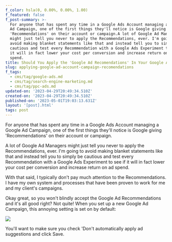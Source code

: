 ```yaml
---
f_color: hsla(0, 0.00%, 0.00%, 1.00)
f_featured: false
f_post-summary: >-
  For anyone that has spent any time in a Google Ads Account managing a Google
  Ad Campaign, one of the first things they'll notice is Google giving
  'Recommendations' on their account or campaign.A lot of Google Ad Managers
  might just tell you never to apply the Recommendations, ever. I'm going to
  avoid making blanket statements like that and instead tell you to simply be
  cautious and test every Recommendation with a Google Ads Experiment to see if
  it will in fact lower your cost per conversion and increase return on ad
  spend.
title: Should You Apply the 'Google Ad Recomendations' In Your Google Ad Account?
slug: applying-google-ad-account-campaign-recomendations
f_tags:
  - cms/tag/google-ads.md
  - cms/tag/search-engine-marketing.md
  - cms/tag/ppc-ads.md
updated-on: '2023-04-29T20:49:34.510Z'
created-on: '2023-04-29T20:49:34.510Z'
published-on: '2023-05-01T19:03:13.631Z'
layout: '[post].html'
tags: post
---
```


For anyone that has spent any time in a Google Ads Account managing a Google Ad Campaign, one of the first things they'll notice is Google giving 'Recommendations' on their account or campaign.

A lot of Google Ad Managers might just tell you never to apply the Recommendations, ever. I'm going to avoid making blanket statements like that and instead tell you to simply be cautious and test every Recommendation with a Google Ads Experiment to see if it will in fact lower your cost per conversion and increase return on ad spend.

With that said, I typically don't pay much attention to the Recommendations. I have my own system and processes that have been proven to work for me and my client's campaigns.

Okay great, so you won't blindly accept the Google Ad Recommendations and it's all good right? Not quite! When you set up a new Google Ad Campaign, this annoying setting is set on by default:

![](https://uploads-ssl.webflow.com/643ef3037ed557253b9bbcfe/644d82b49bd12482d77fad7a_CleanShot-2022-04-23-at-11.10.52%402x.jpeg)

You'll want to make sure you check 'Don't automatically apply ad suggestions and click Save.

‍
